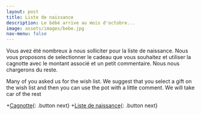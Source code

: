 ```yaml
---
layout: post
title: Liste de naissance
description: Le bébé arrive au mois d'octobre...
image: assets/images/bebe.jpg
nav-menu: false
---
```


Vous avez été nombreux à nous solliciter pour la liste de naissance. 
Nous vous proposons de selectionner le cadeau que vous souhaitez et utiliser la cagnotte avec le montant associé et un petit commentaire. Nous nous chargerons du reste. 

Many of you asked us for the wish list. 
We suggest that you select a gift on the wish list and then you can use the pot with a little comment. We will take car of the rest

+[Cagnotte](https://paypal.me/pools/c/8eUOAyqEyM){: .button next}
+[Liste de naissance](https://www.mesenvies.fr/liste-naissance?r=39&led=7272451){: .button next}
